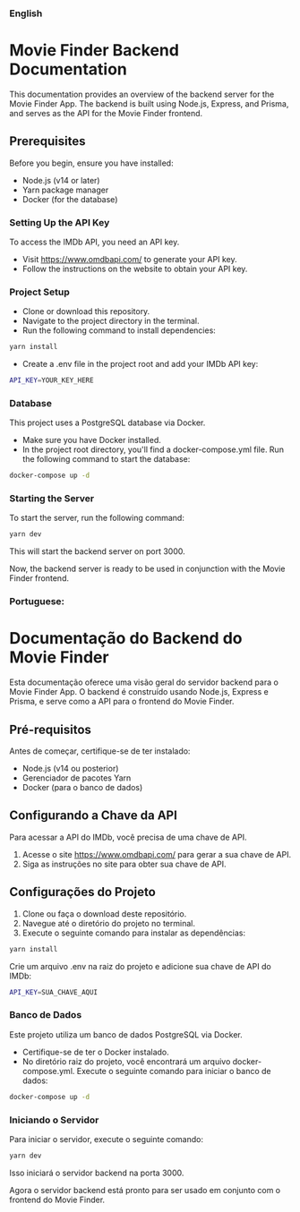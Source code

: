 ### English

# Movie Finder Backend Documentation

This documentation provides an overview of the backend server for the Movie Finder App. The backend is built using Node.js, Express, and Prisma, and serves as the API for the Movie Finder frontend.

## Prerequisites

Before you begin, ensure you have installed:

- Node.js (v14 or later)
- Yarn package manager
- Docker (for the database)

### Setting Up the API Key

To access the IMDb API, you need an API key.

- Visit https://www.omdbapi.com/ to generate your API key.
- Follow the instructions on the website to obtain your API key.

### Project Setup

- Clone or download this repository.
- Navigate to the project directory in the terminal.
- Run the following command to install dependencies:

```bash
yarn install
```

- Create a .env file in the project root and add your IMDb API key:

```bash
API_KEY=YOUR_KEY_HERE
```

### Database

This project uses a PostgreSQL database via Docker.

- Make sure you have Docker installed.
- In the project root directory, you'll find a docker-compose.yml file. Run the following command to start the database:

```bash
docker-compose up -d
```

### Starting the Server

To start the server, run the following command:

```bash
yarn dev
```

This will start the backend server on port 3000.

Now, the backend server is ready to be used in conjunction with the Movie Finder frontend.


### Portuguese:

# Documentação do Backend do Movie Finder

Esta documentação oferece uma visão geral do servidor backend para o Movie Finder App. O backend é construído usando Node.js, Express e Prisma, e serve como a API para o frontend do Movie Finder.

## Pré-requisitos

Antes de começar, certifique-se de ter instalado:

- Node.js (v14 ou posterior)
- Gerenciador de pacotes Yarn
- Docker (para o banco de dados)

## Configurando a Chave da API

Para acessar a API do IMDb, você precisa de uma chave de API. 

1. Acesse o site https://www.omdbapi.com/ para gerar a sua chave de API.
2. Siga as instruções no site para obter sua chave de API.

## Configurações do Projeto

1. Clone ou faça o download deste repositório.
2. Navegue até o diretório do projeto no terminal.
3. Execute o seguinte comando para instalar as dependências:

```bash
yarn install
```

Crie um arquivo .env na raiz do projeto e adicione sua chave de API do IMDb:

```bash
API_KEY=SUA_CHAVE_AQUI
```

### Banco de Dados

Este projeto utiliza um banco de dados PostgreSQL via Docker.

- Certifique-se de ter o Docker instalado.
- No diretório raiz do projeto, você encontrará um arquivo docker-compose.yml. Execute o seguinte comando para iniciar o banco de dados:

```bash
docker-compose up -d
```

### Iniciando o Servidor

Para iniciar o servidor, execute o seguinte comando:

```bash
yarn dev
```

Isso iniciará o servidor backend na porta 3000.

Agora o servidor backend está pronto para ser usado em conjunto com o frontend do Movie Finder.
